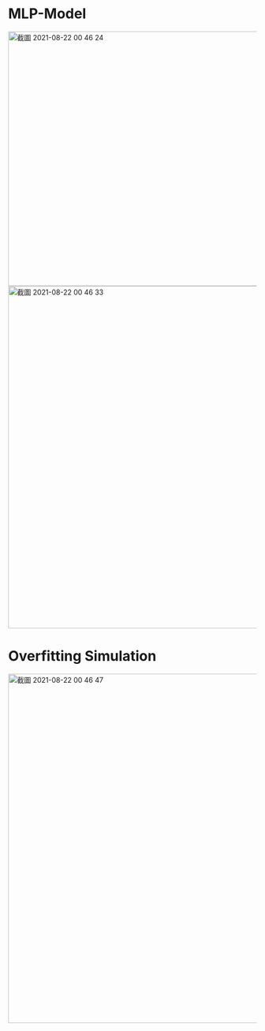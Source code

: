 # MLP-Model
<img width="516" alt="截圖 2021-08-22 00 46 24" src="https://user-images.githubusercontent.com/61773397/130343497-3879c9d8-7053-4a85-9d90-9f58753a2c73.png">
<img width="694" alt="截圖 2021-08-22 00 46 33" src="https://user-images.githubusercontent.com/61773397/130343498-e9e4af5d-a3fd-4656-88a0-0ea6159560e8.png">


# Overfitting Simulation

<img width="708" alt="截圖 2021-08-22 00 46 47" src="https://user-images.githubusercontent.com/61773397/130343500-736e093d-5b36-40ad-a647-12c769c680be.png">

